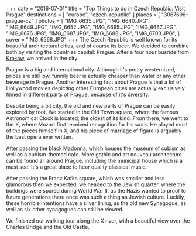 +++
date    = "2016-07-01"
title   = "Top Things to do in Czech Republic: Visit Prague"
destinations = [ "europe", "czech-republic" ]
places  = [ "3067696-prague-cz" ]
photos  = [
  "IMG_6635.JPG", "IMG_6640.JPG", "IMG_6649.JPG", "IMG_6652.JPG", "IMG_6665.JPG",
  "IMG_6667.JPG", "IMG_6676.JPG", "IMG_6687.JPG", "IMG_6688.JPG", "IMG_6703.JPG",
]
cover = "IMG_6568.JPG"
+++
The Czech Republic is well known for its beautiful architectural cities, and of course its beer. We decided to combine both by visiting the countries capital: Prague. After a four hour busride from [Kraków](/top-things-to-do-in-poland-visit-warsaw-and-krakow/), we arrived in the city.
<!--more-->
Prague is a big and international city. Although it's pretty westernized, prices are still low, funnily beer is actually cheaper than water or any other beverage in Prague. Another interesting fact about Prague is that a lot of Hollywood movies depicting other European cities are actually exclusively filmed in different parts of Prague, because of it's diversity.

Despite being a bit city, the old and new parts of Prague can be easily explored by foot. We started in the Old Town square, where the famous Astronomical Clock is located, the oldest of its kind. From there, we went to the X, where Mozart first received recognition for his work. He played most of the pieces himself in X, and his piece of marriage of figaro is arguably the best opera ever written.

After passing the black Madonna, which houses the museum of cubism as well as a cubism-themed cafe. More gothic and art nouveau architecture can be found all around Prague, including the municipal house which is a must see! It's a great place to hear quality classical music.

After passing the Franz Kafka square, which was smaller and less glamorous then we expected, we headed to the Jewish quarter, where the buildings were spared during World War II, as the Nazis wanted to proof to future generations there once was such a thing as Jewish culture. Luckily, these horrible intentions have a silver lining, as the old new Synagogue, as well as six other synagogues can still be viewed.

We finished our walking tour along the X river, with a beautiful view over the Charles Bridge and the Old Castle.